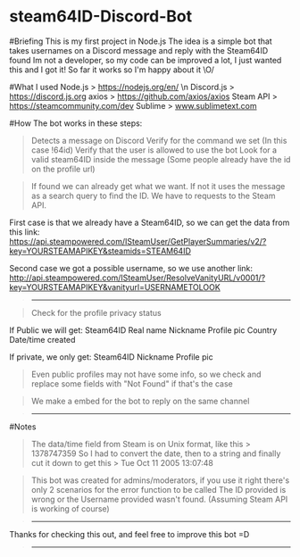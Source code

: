 # steam64ID-Discord-Bot

#Briefing
This is my first project in Node.js
The idea is a simple bot that takes usernames on a Discord message and reply with the Steam64ID found
Im not a developer, so my code can be improved a lot, I just wanted this and I got it!
So far it works so I'm happy about it \O/

#What I used
Node.js > https://nodejs.org/en/  \n
Discord.js > https://discord.js.org
axios > https://github.com/axios/axios
Steam API > https://steamcommunity.com/dev
Sublime > www.sublimetext.com

#How
The bot works in these steps:

>Detects a message on Discord
>Verify for the command we set (In this case !64id)
>Verify that the user is allowed to use the bot
>Look for a valid steam64ID inside the message (Some people already have the id on the profile url)

>If found we can already get what we want. If not it uses the message as a search query to find the ID.
We have to requests to the Steam API.

First case is that we already have a Steam64ID, so we can get the data from this link:
https://api.steampowered.com/ISteamUser/GetPlayerSummaries/v2/?key=YOURSTEAMAPIKEY&steamids=STEAM64ID

Second case we got a possible username, so we use another link:
http://api.steampowered.com/ISteamUser/ResolveVanityURL/v0001/?key=YOURSTEAMAPIKEY&vanityurl=USERNAMETOLOOK

>--------------------------

>Check for the profile privacy status

If Public we will get:
Steam64ID
Real name
Nickname
Profile pic
Country
Date/time created

If private, we only get:
Steam64ID
Nickname
Profile pic

>Even public profiles may not have some info, so we check and replace some fields with "Not Found" if that's the case

>We make a embed for the bot to reply on the same channel

>---------------------------------------------------------------------------------------------------------

#Notes

>The data/time field from Steam is on Unix format, like this > 1378747359
So I had to convert the date, then to a string and finally cut it down to get this > Tue Oct 11 2005 13:07:48

>This bot was created for admins/moderators, if you use it right there's only 2 scenarios for the error function to be called
The ID provided is wrong or the Username provided wasn't found. (Assuming Steam API is working of course)

>---------------------------------------------------------------------------------------------------------

Thanks for checking this out, and feel free to improve this bot =D

>---------------------------------------------------------------------------------------------------------

